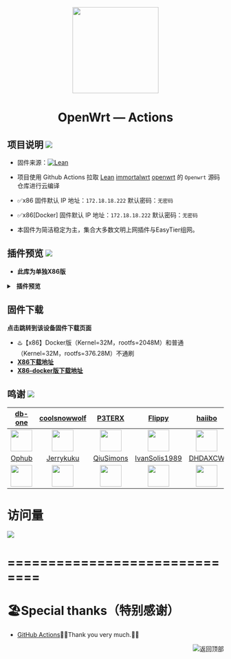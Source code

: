 <div align="center">
<img width="200" src="https://cdn.jsdelivr.net/gh/Jejz168/Picture/OpenWrt-logo.png"/>
<h1>OpenWrt — Actions</h1>
</div>

## 项目说明 [![](https://img.shields.io/badge/-项目基本介绍-FFFFFF.svg)](#项目说明-)
- 固件来源：[![Lean](https://img.shields.io/badge/Lede-Lean-red.svg?style=flat&logo=appveyor)](https://github.com/coolsnowwolf/lede) 
- 项目使用 Github Actions 拉取 [Lean](https://github.com/coolsnowwolf/lede) [immortalwrt](https://github.com/immortalwrt/immortalwrt) [openwrt](https://github.com/openwrt/openwrt) 的 `Openwrt` 源码仓库进行云编译
  
- ✅x86 固件默认 IP 地址：`172.18.18.222` 默认密码：`无密码`
- ✅x86[Docker] 固件默认 IP 地址：`172.18.18.222` 默认密码：`无密码`
- 本固件为简洁稳定为主，集合大多数文明上网插件与EasyTier组网。

## 插件预览 [![](https://img.shields.io/badge/-固件插件及功能预览-FFFFFF.svg)](#插件预览-)
- ******此库为单独X86版******
<details>
<summary><b>&nbsp; 插件预览</b></summary>
<br/>
<details>
<summary><b>├── 状态</b></summary>
　├── 概况<br/>
　├── 防火墙<br/>
　├── 路由表<br/>
　├── 系统日志<br/>
　├── 系统进程<br/>
　└── 实时信息<br/>
</details>
<details>
<summary><b>├── 系统</b></summary>
　├── 系统<br/>
　├── 管理权<br/>
　├── 软件包<br/>
　├── 启动项<br/>
　├── 计划任务<br/>
　├── 挂载点<br/>
　├── 磁盘管理<br/>
　├── 备份/升级<br/>
　├── 定时设置<br/>
　├── 文件传输<br/>
　├── Argon 主题设置<br/>
　└── 重启<br/>
</details>
<details>
<summary><b>├── 服务</b></summary>
　├── PassWall<br/>
　├── ShadowSocksR Plus+<br/>
　├── EasyTier<br/>
　├── OpenClash<br/>
　├── Nps 内网穿透<br/>
　└── Nikki<br/>
</details>
<details>
<summary><b>├── 网络</b></summary>
　├── 接口<br/>
　├── 路由<br/>
　├── DHCP/DNS<br/>
　├── 网络诊断<br/>
　├── 防火墙<br/>
　└── Turbo ACC 网络加速<br/>
</details>
　└── <b>退出</b>
</details>

## 固件下载
**点击跳转到该设备固件下载页面**
- ♨️【x86】Docker版（Kernel=32M，rootfs=2048M）和普通（Kernel=32M，rootfs=376.28M）不通刷
- [**X86下载地址**](https://github.com/aoxijy/aoxi-openwrt/releases)
- [**X86-docker版下载地址**](https://github.com/aoxijy/aoxi-openwrt/releases)

## 鸣谢 [![](https://img.shields.io/badge/-感谢各大佬-FFFFFF.svg)](#鸣谢-)
| [db-one](https://github.com/db-one/) | [coolsnowwolf](https://github.com/coolsnowwolf) | [P3TERX](https://github.com/P3TERX) | [Flippy](https://github.com/unifreq) | [haiibo](https://github.com/haiibo) | [Lenyu2020](https://github.com/Lenyu2020) |
| :-------------: | :-------------: | :-------------: | :-------------: | :-------------: | :-------------: |
| <img width="50" src="https://avatars.githubusercontent.com/u/20243226"/> | <img width="50" src="https://avatars.githubusercontent.com/u/31687149"/> | <img width="50" src="https://avatars.githubusercontent.com/u/25927179"/> | <img width="50" src="https://avatars.githubusercontent.com/u/39355261"/> | <img width="50" src="https://avatars.githubusercontent.com/u/85640068"/> | <img width="50" src="https://avatars.githubusercontent.com/u/59961153"/> |
| [Ophub](https://github.com/ophub) | [Jerrykuku](https://github.com/jerrykuku) | [QiuSimons](https://github.com/QiuSimons) | [IvanSolis1989](https://github.com/IvanSolis1989) | [DHDAXCW](https://github.com/DHDAXCW) | [breakings](https://github.com/breakings) |
| <img width="50" src="https://avatars.githubusercontent.com/u/68696949"/> | <img width="50" src="https://avatars.githubusercontent.com/u/9485680"/> | <img width="50" src="https://avatars.githubusercontent.com/u/45143996"/> | <img width="50" src="https://avatars.githubusercontent.com/u/44228691"/> | <img width="50" src="https://avatars.githubusercontent.com/u/74764072"/> | <img width="50" src="https://avatars.githubusercontent.com/u/25475074"/> |


# 访问量

![](https://komarev.com/ghpvc/?username=Jejz168&color=orange&style=for-the-badge)
# ==============================
# 🏖Special thanks（特别感谢）
- [GitHub Actions](https://github.com/features/actions)🎉🎉Thank you very much.🎉🎉



<a href="#readme">
<img src="https://img.shields.io/badge/-返回顶部-FFFFFF.svg" title="返回顶部" align="right"/>
</a>
